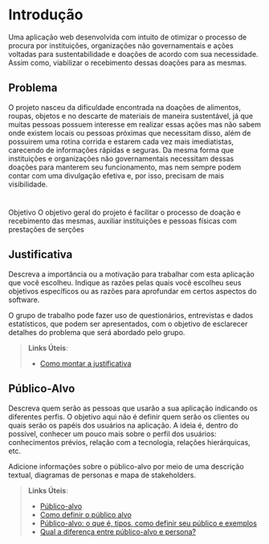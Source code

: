 # Introdução

Uma aplicação web desenvolvida com intuito de otimizar o processo de procura por instituições, organizações não governamentais e ações voltadas para sustentabilidade e doações de acordo com sua necessidade. Assim como, viabilizar o recebimento dessas doações para as mesmas.

## Problema
O projeto nasceu da dificuldade encontrada na doações de alimentos, roupas, objetos e no descarte de materiais de maneira sustentável, já que muitas pessoas possuem interesse em realizar essas ações mas não sabem onde existem locais ou pessoas próximas que necessitam disso, além de possuirem uma rotina corrida e estarem cada vez mais imediatistas, carecendo de informações rápidas e seguras.
Da mesma forma que instituições e organizações não governamentais necessitam dessas doações para manterem seu funcionamento, mas nem sempre podem contar com uma divulgação efetiva e, por isso, precisam de mais visibilidade. 



#
Objetivo
O objetivo geral do projeto é facilitar o processo de doação e recebimento das mesmas, auxiliar instituições e pessoas físicas com  prestações de serções  




## Justificativa

Descreva a importância ou a motivação para trabalhar com esta aplicação que você escolheu. Indique as razões pelas quais você escolheu seus objetivos específicos ou as razões para aprofundar em certos aspectos do software.

O grupo de trabalho pode fazer uso de questionários, entrevistas e dados estatísticos, que podem ser apresentados, com o objetivo de esclarecer detalhes do problema que será abordado pelo grupo.

> **Links Úteis**:
> - [Como montar a justificativa](https://guiadamonografia.com.br/como-montar-justificativa-do-tcc/)

## Público-Alvo

Descreva quem serão as pessoas que usarão a sua aplicação indicando os diferentes perfis. O objetivo aqui não é definir quem serão os clientes ou quais serão os papéis dos usuários na aplicação. A ideia é, dentro do possível, conhecer um pouco mais sobre o perfil dos usuários: conhecimentos prévios, relação com a tecnologia, relações
hierárquicas, etc.

Adicione informações sobre o público-alvo por meio de uma descrição textual, diagramas de personas e mapa de stakeholders.

> **Links Úteis**:
> - [Público-alvo](https://blog.hotmart.com/pt-br/publico-alvo/)
> - [Como definir o público alvo](https://exame.com/pme/5-dicas-essenciais-para-definir-o-publico-alvo-do-seu-negocio/)
> - [Público-alvo: o que é, tipos, como definir seu público e exemplos](https://klickpages.com.br/blog/publico-alvo-o-que-e/)
> - [Qual a diferença entre público-alvo e persona?](https://rockcontent.com/blog/diferenca-publico-alvo-e-persona/)
